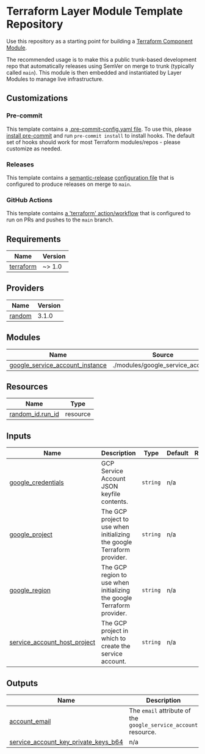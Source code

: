 # Terraform Layer Module Template Repository

Use this repository as a starting point for building a [Terraform Component Module](https://www.notion.so/honestbank/WIP-How-to-structure-a-Terraform-module-31374a1594f84ef7b185ef4e06b36619).

The recommended usage is to make this a public trunk-based development repo that automatically releases using SemVer on
merge to trunk (typically called `main`). This module is then embedded and instantiated by Layer Modules to manage live
infrastructure.

## Customizations

### Pre-commit

This template contains a [.pre-commit-config.yaml file](./.pre-commit-config.yaml). To use this, please [install pre-commit](https://pre-commit.com/#install)
and run `pre-commit install` to install hooks. The default set of hooks should work for most Terraform modules/repos - please
customize as needed.

### Releases

This template contains a [semantic-release](https://github.com/semantic-release/semantic-release) [configuration file](./release.config.js)
that is configured to produce releases on merge to `main`.

### GitHub Actions

This template contains [a 'terraform' action/workflow](./.github/workflows/terraform.yml) that is configured to run on
PRs and pushes to the `main` branch.

<!-- BEGIN_TF_DOCS -->
## Requirements

| Name | Version |
|------|---------|
| <a name="requirement_terraform"></a> [terraform](#requirement\_terraform) | ~> 1.0 |

## Providers

| Name | Version |
|------|---------|
| <a name="provider_random"></a> [random](#provider\_random) | 3.1.0 |

## Modules

| Name | Source | Version |
|------|--------|---------|
| <a name="module_google_service_account_instance"></a> [google\_service\_account\_instance](#module\_google\_service\_account\_instance) | ./modules/google_service_account | n/a |

## Resources

| Name | Type |
|------|------|
| [random_id.run_id](https://registry.terraform.io/providers/hashicorp/random/latest/docs/resources/id) | resource |

## Inputs

| Name | Description | Type | Default | Required |
|------|-------------|------|---------|:--------:|
| <a name="input_google_credentials"></a> [google\_credentials](#input\_google\_credentials) | GCP Service Account JSON keyfile contents. | `string` | n/a | yes |
| <a name="input_google_project"></a> [google\_project](#input\_google\_project) | The GCP project to use when initializing the google Terraform provider. | `string` | n/a | yes |
| <a name="input_google_region"></a> [google\_region](#input\_google\_region) | The GCP region to use when initializing the google Terraform provider. | `string` | n/a | yes |
| <a name="input_service_account_host_project"></a> [service\_account\_host\_project](#input\_service\_account\_host\_project) | The GCP project in which to create the service account. | `string` | n/a | yes |

## Outputs

| Name | Description |
|------|-------------|
| <a name="output_account_email"></a> [account\_email](#output\_account\_email) | The `email` attribute of the `google_service_account` resource. |
| <a name="output_service_account_key_private_keys_b64"></a> [service\_account\_key\_private\_keys\_b64](#output\_service\_account\_key\_private\_keys\_b64) | n/a |
<!-- END_TF_DOCS -->

